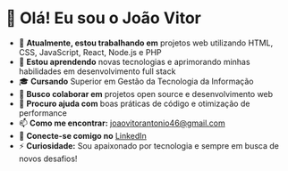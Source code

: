 # 👋 Olá! Eu sou o João Vitor  

- 🔭 **Atualmente, estou trabalhando em** projetos web utilizando HTML, CSS, JavaScript, React, Node.js e PHP  
- 🌱 **Estou aprendendo** novas tecnologias e aprimorando minhas habilidades em desenvolvimento full stack  
- 🎓 **Cursando** Superior em Gestão da Tecnologia da Informação  
- 👯 **Busco colaborar em** projetos open source e desenvolvimento web  
- 🤔 **Procuro ajuda com** boas práticas de código e otimização de performance  
- 📫 **Como me encontrar:** joaovitorantonio46@gmail.com  
- 🔗 **Conecte-se comigo no** [LinkedIn](https://www.linkedin.com/in/jo%C3%A3o-vitor-078754231/)  
- ⚡ **Curiosidade:** Sou apaixonado por tecnologia e sempre em busca de novos desafios!





